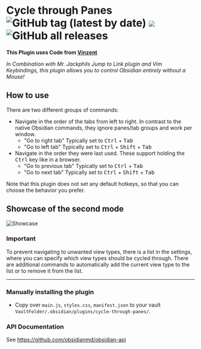 # Cycle through Panes ![GitHub tag (latest by date)](https://img.shields.io/github/v/tag/phibr0/cycle-through-panes) ![](https://tokei.rs/b1/github/phibr0/cycle-through-panes) ![GitHub all releases](https://img.shields.io/github/downloads/phibr0/cycle-through-panes/total)

__This Plugin uses Code from [Vinzent](https://github.com/Vinzent03)__

_In Combination with Mr. Jackphils Jump to Link plugin and Vim Keybindings, this plugin allows you to control Obsidian entirely without a Mouse!_

## How to use

There are two different groups of commands:
- Navigate in the order of the tabs from left to right. In contrast to the native Obsidian commands, they ignore panes/tab groups and work per window.
  - "Go to right tab" Typically set to <kbd>Ctrl</kbd> + <kbd>Tab</kbd>
  - "Go to left tab" Typically set to <kbd>Ctrl</kbd> + <kbd>Shift</kbd> + <kbd>Tab</kbd>
- Navigate in the order they were last used. These support holding the <kbd>Ctrl</kbd> key like in a browser.
  - "Go to previous tab" Typically set to <kbd>Ctrl</kbd> + <kbd>Tab</kbd>
  - "Go to next tab" Typically set to <kbd>Ctrl</kbd> + <kbd>Shift</kbd> + <kbd>Tab</kbd>


Note that this plugin does not set any default hotkeys, so that you can choose the behavior you prefer.

## Showcase of the second mode

![Showcase](https://raw.githubusercontent.com/phibr0/cycle-through-panes/master/showcase.gif)

### Important

To prevent navigating to unwanted view types, there is a list in the settings, where you can specify which view types should be cycled through. There are additional commands to automatically add the current view type to the list or to remove it from the list.


---
### Manually installing the plugin

- Copy over `main.js`, `styles.css`, `manifest.json` to your vault `VaultFolder/.obsidian/plugins/cycle-through-panes/`.

### API Documentation

See https://github.com/obsidianmd/obsidian-api
